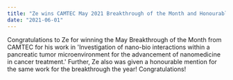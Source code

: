 ```yaml
---
title: "Ze wins CAMTEC May 2021 Breakthrough of the Month and Honourable Mention for Breakthrough of the Year"
date: "2021-06-01"
---
```


Congratulations to Ze for winning the May Breakthrough of the Month from CAMTEC for his work in 'Investigation of nano-bio interactions within a pancreatic tumor microenvironment for the advancement of nanomedicine in cancer treatment.' Further, Ze also was given a honourable mention for the same work for the breakthrough the year! Congratulations!
